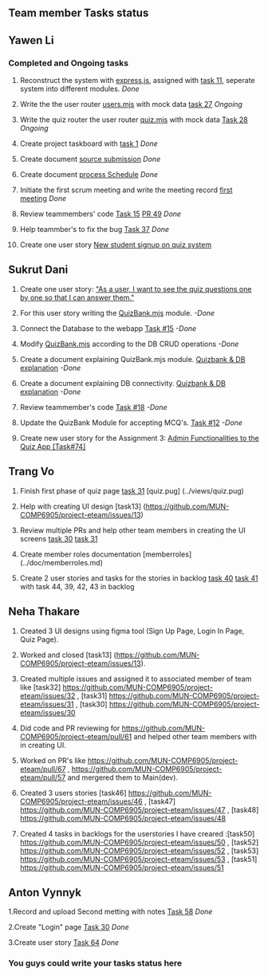 ## Team member Tasks status

## Yawen Li

### Completed and Ongoing tasks

1. Reconstruct the system with [express.js](https://expressjs.com/), assigned with [task 11](https://github.com/MUN-COMP6905/project-eteam/issues/11), seperate system into different modules.  *Done*

2. Write the the user router [users.mjs](../routers/users.mjs) with mock data [task 27](https://github.com/MUN-COMP6905/project-eteam/issues/27)
*Ongoing*

3. Write the quiz router the user router [quiz.mjs](../routers/quiz.mjs) with mock data [Task 28](https://github.com/MUN-COMP6905/project-eteam/issues/28) *Ongoing*

4. Create project taskboard with [task 1](https://github.com/MUN-COMP6905/project-eteam/issues/1) *Done*

5. Create document [source submission](../doc/sourcesubmission.md) *Done*

6. Create document [process Schedule](../doc/processSchedule.md) *Done*

7. Initiate the first scrum meeting and write the meeting record [first meeting](first-meeting.md) *Done*

8. Review teammembers' code [Task 15](https://github.com/MUN-COMP6905/project-eteam/issues/15) [PR 49](https://github.com/MUN-COMP6905/project-eteam/pull/49#pullrequestreview-1325470994) *Done*

9. Help teammber's to fix the bug [Task 37](https://github.com/MUN-COMP6905/project-eteam/issues/37) *Done*

10. Create one user story [New student signup on quiz system](https://github.com/MUN-COMP6905/project-eteam/issues/45)

## Sukrut Dani

1. Create one user story: ["As a user, I want to see the quiz questions one by one so that I can answer them."]()

2. For this user story writing the [QuizBank.mjs](https://github.com/MUN-COMP6905/project-eteam/blob/dev/modules/quizbank.mjs) module. *-Done*

3. Connect the Database to the webapp [Task #15](https://github.com/MUN-COMP6905/project-eteam/issues/15) *-Done*

4. Modify [QuizBank.mjs](https://github.com/MUN-COMP6905/project-eteam/blob/dev/modules/quizbank.mjs) according to the DB CRUD operations *-Done*

5. Create a document explaining QuizBank.mjs module. [Quizbank & DB explanation](https://github.com/MUN-COMP6905/project-eteam/blob/dev/doc/Quizbank%20%26%20DB%20explanation.pdf) *-Done*

6. Create a document explaining DB connectivity. [Quizbank & DB explanation](https://github.com/MUN-COMP6905/project-eteam/blob/dev/doc/Quizbank%20%26%20DB%20explanation.pdf) *-Done*

7. Review teammember's code [Task #18](https://github.com/MUN-COMP6905/project-eteam/pull/18) *-Done*

8. Update the QuizBank Module for accepting MCQ's. [Task #12](https://github.com/MUN-COMP6905/project-eteam/issues/12) *-Done*

9. Create new user story for the Assignment 3: [Admin Functionalities to the Quiz App [Task#74]](https://github.com/MUN-COMP6905/project-eteam/issues/74)

## Trang Vo

1. Finish first phase of quiz page [task 31](https://github.com/MUN-COMP6905/project-eteam/issues/31) [quiz.pug] (../views/quiz.pug)

2. Help with creating UI design [task13] (https://github.com/MUN-COMP6905/project-eteam/issues/13)

3. Review multiple PRs and help other team members in creating the UI screens [task 30](https://github.com/MUN-COMP6905/project-eteam/pull/59) [task 31](https://github.com/MUN-COMP6905/project-eteam/issues/31)

4. Create member roles documentation [memberroles] (../doc/memberroles.md)

5. Create 2 user stories and tasks for the stories in backlog [task 40](https://github.com/MUN-COMP6905/project-eteam/issues/40) [task 41](https://github.com/MUN-COMP6905/project-eteam/issues/41) with task 44, 39, 42, 43 in backlog

## Neha Thakare

1. Created 3 UI designs using figma tool (Sign Up Page, Login In Page, Quiz Page).

2. Worked and closed [task13] (https://github.com/MUN-COMP6905/project-eteam/issues/13).

3. Created multiple issues and assigned it to associated member of team like [task32] https://github.com/MUN-COMP6905/project-eteam/issues/32 , [task31] https://github.com/MUN-COMP6905/project-eteam/issues/31 , [task30] https://github.com/MUN-COMP6905/project-eteam/issues/30

4. Did code and PR reviewing for https://github.com/MUN-COMP6905/project-eteam/pull/61 and helped other team members with in creating UI.

5. Worked on PR's like https://github.com/MUN-COMP6905/project-eteam/pull/67 , https://github.com/MUN-COMP6905/project-eteam/pull/57 and mergered them to Main(dev).

6. Created 3 users stories [task46] https://github.com/MUN-COMP6905/project-eteam/issues/46 , [task47] https://github.com/MUN-COMP6905/project-eteam/issues/47 , [task48] https://github.com/MUN-COMP6905/project-eteam/issues/48 

7. Created 4 tasks in backlogs for the userstories I have creared :[task50] https://github.com/MUN-COMP6905/project-eteam/issues/50 , [task52] https://github.com/MUN-COMP6905/project-eteam/issues/52 , [task53] https://github.com/MUN-COMP6905/project-eteam/issues/53 , [task51] https://github.com/MUN-COMP6905/project-eteam/issues/51

## Anton Vynnyk
1.Record and upload Second metting with notes [Task 58](https://github.com/MUN-COMP6905/project-eteam/issues/58) *Done*

2.Create "Login" page [Task 30](https://github.com/MUN-COMP6905/project-eteam/issues/30) *Done*

3.Create user story [Task 64](https://github.com/MUN-COMP6905/project-eteam/issues/64) *Done*

### You guys could write your tasks status here
